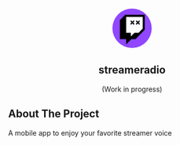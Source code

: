 <!-- PROJECT LOGO -->
<style>
img {
  border-radius: 99999px;
}
</style>
<br />
<div align="center">
  <a href="https://github.com/clementlebas/light-image-gallery">
    <img src="./streameradio.png" alt="Logo" width="80" height="80">
  </a>

  <h2 align="center">streameradio</h3>
  <p>(Work in progress)</p>
</div>


## About The Project

  <p align="left" id="about-the-project">
    A mobile app to enjoy your favorite streamer voice 
    <br />
  </p>

